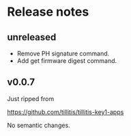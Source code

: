 # Release notes

## unreleased

- Remove PH signature command.
- Add get firmware digest command.

## v0.0.7

Just ripped from

https://github.com/tillitis/tillitis-key1-apps

No semantic changes.

